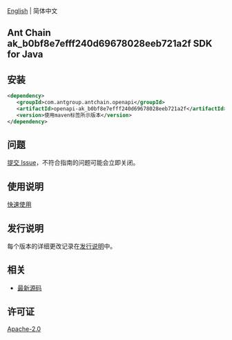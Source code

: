 [English](README.md) | 简体中文

## Ant Chain ak_b0bf8e7efff240d69678028eeb721a2f SDK for Java

## 安装

```xml
<dependency>
   <groupId>com.antgroup.antchain.openapi</groupId>
   <artifactId>openapi-ak_b0bf8e7efff240d69678028eeb721a2f</artifactId>
   <version>使用maven标签所示版本</version>
</dependency>
```

## 问题

[提交 Issue](https://github.com/alipay/antchain-openapi-prod-sdk/issues/new)，不符合指南的问题可能会立即关闭。

## 使用说明

[快速使用](https://github.com/alipay/antchain-openapi-prod-sdk)

## 发行说明

每个版本的详细更改记录在[发行说明](./ChangeLog.txt)中。

## 相关

- [最新源码](https://github.com/alipay/antchain-openapi-prod-sdk/)

## 许可证

[Apache-2.0](http://www.apache.org/licenses/LICENSE-2.0)
